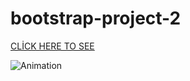 # bootstrap-project-2



[CLİCK HERE TO SEE](https://meltem-fs.github.io/bootstrap-project-2/)




![Animation](https://user-images.githubusercontent.com/101893145/189540389-0379bd5d-c37c-465b-9b7f-5220643e78fe.gif)
